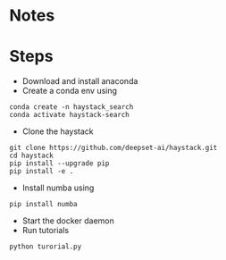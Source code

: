# Notes

# Steps
- Download and install anaconda 
- Create a conda env using 
```commandline
conda create -n haystack_search
conda activate haystack-search
```

- Clone the haystack 
```commandline
git clone https://github.com/deepset-ai/haystack.git
cd haystack
pip install --upgrade pip
pip install -e .
```

- Install numba using
```commandline
pip install numba
```

- Start the docker daemon
- Run tutorials
```commandline
python turorial.py 
```